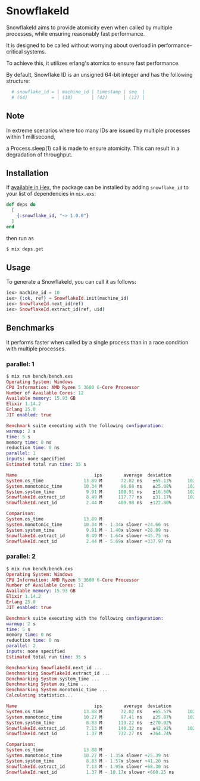 # SnowflakeId

SnowflakeId aims to provide atomicity even when called by multiple processes, while ensuring reasonably fast performance.

It is designed to be called without worrying about overload in performance-critical systems.

To achieve this, it utilizes erlang's atomics to ensure fast performance.

By default, Snowflake ID is an unsigned 64-bit integer and has the following structure:

```elixir
  # snowflake_id = | machine_id | timestamp | seq  |
  # (64)         = | (10)       | (42)      | (12) |
```


## Note

In extreme scenarios where too many IDs are issued by multiple processes within 1 millisecond,

a Process.sleep(1) call is made to ensure atomicity. This can result in a degradation of throughput.

## Installation

If [available in Hex](https://hex.pm/docs/publish), the package can be installed
by adding `snowflake_id` to your list of dependencies in `mix.exs`:

```elixir
def deps do
  [
    {:snowflake_id, "~> 1.0.0"}
  ]
end
```
then run as
```sh
$ mix deps.get
```

## Usage

To generate a SnowflakeId, you can call it as follows:

```elixir
iex> machine_id = 10
iex> {:ok, ref} = SnowflakeId.init(machine_id)
iex> SnowflakeId.next_id(ref)
iex> SnowflakeId.extract_id(ref, uid)
```

## Benchmarks

It performs faster when called by a single process than in a race condition with multiple processes.

### parallel: 1


```elixir
$ mix run bench/bench.exs
Operating System: Windows
CPU Information: AMD Ryzen 5 3600 6-Core Processor
Number of Available Cores: 12
Available memory: 15.93 GB
Elixir 1.14.2
Erlang 25.0
JIT enabled: true

Benchmark suite executing with the following configuration:
warmup: 2 s
time: 5 s
memory time: 0 ns
reduction time: 0 ns
parallel: 1
inputs: none specified
Estimated total run time: 35 s

Name                             ips        average  deviation         median         99th %
System.os_time               13.89 M       72.02 ns    ±65.13%      102.40 ns      102.40 ns
System.monotonic_time        10.34 M       96.68 ns    ±25.08%      102.40 ns      102.40 ns
System.system_time            9.91 M      100.91 ns    ±16.50%      102.40 ns      102.40 ns
SnowflakeId.extract_id        8.49 M      117.77 ns    ±31.17%      102.40 ns      204.80 ns
SnowflakeId.next_id           2.44 M      409.98 ns   ±122.80%           0 ns        1024 ns

Comparison:
System.os_time               13.89 M
System.monotonic_time        10.34 M - 1.34x slower +24.66 ns
System.system_time            9.91 M - 1.40x slower +28.89 ns
SnowflakeId.extract_id        8.49 M - 1.64x slower +45.75 ns
SnowflakeId.next_id           2.44 M - 5.69x slower +337.97 ns
```

### parallel: 2
```elixir
$ mix run bench/bench.exs
Operating System: Windows
CPU Information: AMD Ryzen 5 3600 6-Core Processor
Number of Available Cores: 12
Available memory: 15.93 GB
Elixir 1.14.2
Erlang 25.0
JIT enabled: true

Benchmark suite executing with the following configuration:
warmup: 2 s
time: 5 s
memory time: 0 ns
reduction time: 0 ns
parallel: 2
inputs: none specified
Estimated total run time: 35 s

Benchmarking SnowflakeId.next_id ...
Benchmarking SnowflakeId.extract_id ...
Benchmarking System.system_time ...
Benchmarking System.os_time ...
Benchmarking System.monotonic_time ...
Calculating statistics...

Name                             ips        average  deviation         median         99th %
System.os_time               13.88 M       72.02 ns    ±65.57%      102.40 ns      102.40 ns
System.monotonic_time        10.27 M       97.41 ns    ±25.87%      102.40 ns      102.40 ns
System.system_time            8.83 M      113.22 ns   ±270.02%           0 ns        1024 ns
SnowflakeId.extract_id        7.13 M      140.32 ns    ±42.92%      102.40 ns      204.80 ns
SnowflakeId.next_id           1.37 M      732.27 ns   ±364.74%           0 ns       19456 ns

Comparison:
System.os_time               13.88 M
System.monotonic_time        10.27 M - 1.35x slower +25.39 ns
System.system_time            8.83 M - 1.57x slower +41.20 ns
SnowflakeId.extract_id        7.13 M - 1.95x slower +68.30 ns
SnowflakeId.next_id           1.37 M - 10.17x slower +660.25 ns
```

